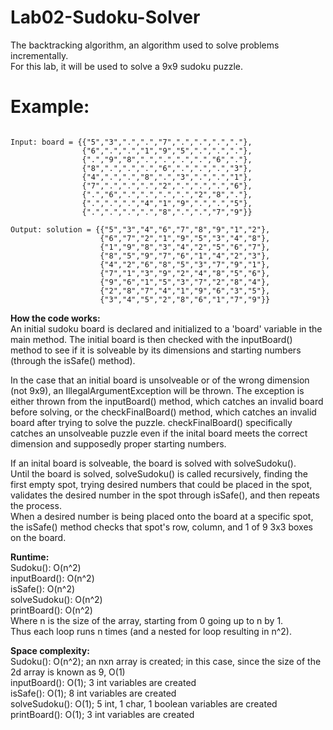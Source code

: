 # Lab02-Sudoku-Solver
The backtracking algorithm, an algorithm used to solve problems incrementally.  
For this lab, it will be used to solve a 9x9 sudoku puzzle.  



# Example:
<pre><code> 
Input: board = {{"5","3",".",".","7",".",".",".","."},
                {"6",".",".","1","9","5",".",".","."},
                {".","9","8",".",".",".",".","6","."},
                {"8",".",".",".","6",".",".",".","3"},
                {"4",".",".","8",".","3",".",".","1"},
                {"7",".",".",".","2",".",".",".","6"},
                {".","6",".",".",".",".","2","8","."},
                {".",".",".","4","1","9",".",".","5"},
                {".",".",".",".","8",".",".","7","9"}}
                
Output: solution = {{"5","3","4","6","7","8","9","1","2"},
                    {"6","7","2","1","9","5","3","4","8"},
                    {"1","9","8","3","4","2","5","6","7"},
                    {"8","5","9","7","6","1","4","2","3"},
                    {"4","2","6","8","5","3","7","9","1"},
                    {"7","1","3","9","2","4","8","5","6"},
                    {"9","6","1","5","3","7","2","8","4"},
                    {"2","8","7","4","1","9","6","3","5"},
                    {"3","4","5","2","8","6","1","7","9"}}
</code></pre>

**How the code works:**  
An initial sudoku board is declared and initialized to a 'board' variable in the main method.  The initial board is then checked with the inputBoard() method to see if it is solveable by its dimensions and starting numbers (through the isSafe() method).  

In the case that an initial board is unsolveable or of the wrong dimension (not 9x9), an IllegalArgumentException will be thrown.  The exception is either thrown from the inputBoard() method, which catches an invalid board before solving, or the checkFinalBoard() method, which catches an invalid board after trying to solve the puzzle.  checkFinalBoard() specifically catches an unsolveable puzzle even if the inital board meets the correct dimension and supposedly proper starting numbers.  

If an inital board is solveable, the board is solved with solveSudoku().  
Until the board is solved, solveSudoku() is called recursively, finding the first empty spot, trying desired numbers that could be placed in the spot, validates the desired number in the spot through isSafe(), and then repeats the process.  
When a desired number is being placed onto the board at a specific spot, the isSafe() method checks that spot's row, column, and 1 of 9 3x3 boxes on the board.  


**Runtime:**  
Sudoku(): O(n^2)  
inputBoard(): O(n^2)  
isSafe(): O(n^2)  
solveSudoku(): O(n^2)  
printBoard(): O(n^2)  
Where n is the size of the array, starting from 0 going up to n by 1.  
Thus each loop runs n times (and a nested for loop resulting in n^2).  

**Space complexity:**  
Sudoku(): O(n^2); an nxn array is created; in this case, since the size of the 2d array is known as 9, O(1)  
inputBoard(): O(1); 3 int variables are created  
isSafe(): O(1); 8 int variables are created  
solveSudoku(): O(1); 5 int, 1 char, 1 boolean variables are created  
printBoard(): O(1); 3 int variables are created  
